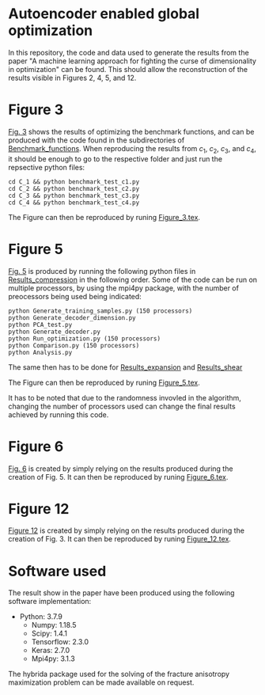 # Autoencoder enabled global optimization
In this repository, the code and data used to generate the results from the paper "A machine learning approach for fighting the curse of dimensionality in optimization" can be found. This should allow the reconstruction of the results visible in Figures 2, 4, 5, and 12.

# Figure 3
[Fig. 3](https://github.com/julianschumann/ae-opt/blob/main/Figure_3.pdf) shows the results of optimizing the benchmark functions, and can be produced with the code found in the subdirectories of [Benchmark_functions](https://github.com/julianschumann/ae-opt/tree/main/Benchmark%20functions). When reproducing the results from $c_1$, $c_2$, $c_3$, and $c_4$, it should be enough to go to the respective folder and just run the repsective python files:
```
cd C_1 && python benchmark_test_c1.py
cd C_2 && python benchmark_test_c2.py 
cd C_3 && python benchmark_test_c3.py 
cd C_4 && python benchmark_test_c4.py 
```

The Figure can then be reproduced by runing [Figure_3.tex](https://github.com/julianschumann/ae-opt/blob/main/Figure_3.tex).


# Figure 5
[Fig. 5](https://github.com/julianschumann/ae-opt/blob/main/Figure_5.pdf) is produced by running the following python files in [Results_compression](https://github.com/julianschumann/ae-opt/tree/main/Fracture%20anisotropy%20maximization/Results_compression) in the following order. Some of the code can be run on multiple processors, by using the mpi4py package, with the number of preocessors being used being indicated:
```
python Generate_training_samples.py (150 processors)
python Generate_decoder_dimension.py 
python PCA_test.py
python Generate_decoder.py
python Run_optimization.py (150 processors)
python Comparison.py (150 processors)
python Analysis.py
```
The same then has to be done for [Results_expansion](https://github.com/julianschumann/ae-opt/tree/main/Fracture%20anisotropy%20maximization/Results_expansion) and [Results_shear](https://github.com/julianschumann/ae-opt/tree/main/Fracture%20anisotropy%20maximization/Results_shear)

The Figure can then be reproduced by runing [Figure_5.tex](https://github.com/julianschumann/ae-opt/blob/main/Figure_5.tex).

It has to be noted that due to the randomness invovled in the algorithm, changing the number of processors used can change the final results achieved by running this code.

# Figure 6
[Fig. 6](https://github.com/julianschumann/ae-opt/blob/main/Figure_6.pdf) is created by simply relying on the results produced during the creation of Fig. 5. It can then be reproduced by runing [Figure_6.tex](https://github.com/julianschumann/ae-opt/blob/main/Figure_6.tex).

# Figure 12
[Figure 12](https://github.com/julianschumann/ae-opt/blob/main/Figure_12.pdf) is created by simply relying on the results produced during the creation of Fig. 3. It can then be reproduced by runing [Figure_12.tex](https://github.com/julianschumann/ae-opt/blob/main/Figure_12.tex).

# Software used
The result show in the paper have been produced using the following software implementation:
- Python: 3.7.9
  - Numpy: 1.18.5
  - Scipy: 1.4.1
  - Tensorflow: 2.3.0
  - Keras: 2.7.0
  - Mpi4py: 3.1.3

The hybrida package used for the solving of the fracture anisotropy maximization problem can be made available on request.
